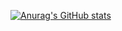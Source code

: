[![Anurag's GitHub stats](https://github-readme-stats.vercel.app/api?username=kevincastrochavez)](https://github.com/anuraghazra/github-readme-stats)
